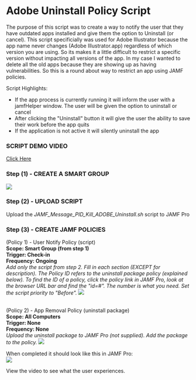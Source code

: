<h1>Adobe Uninstall Policy Script</h1>

The purpose of this script was to create a way to notify the user that they have outdated apps installed and give them the option to Uninstall (or cancel).  This script specificially was used for Adobe Illustrator because the app name never changes (Adobe Illustrator.app) regardless of which version you are using.  So its makes it a little difficult to restrict a specific version without impacting all versions of the app.  In my case I wanted to delete all the old apps because they are showing up as having vulnerabilities.  So this is a round about way to restrict an app using JAMF policies.

Script Highlights:
- If the app process is currently running it will inform the user with a jamfHelper window.  The user will be given the option to uninstall or cancel<br>
- After clicking the "Uninstall" button it will give the user the ability to save their work before the app quits<br>
- If the application is not active it will silently uninstall the app<br>

<h3>SCRIPT DEMO VIDEO</h3>
<a href ="https://github.com/stuutz/JAMF-Scripts/blob/master/Adobe_Uninstall_Policy_Script/Files/Adobe_Uninstall_Policy_Script_demo.mp4">Click Here</a>

<h3>Step (1) - CREATE A SMART GROUP</h3>
<img src="https://github.com/stuutz/JAMF-Scripts/blob/master/Adobe_Uninstall_Policy_Script/Files/smartgroup2.png">

<h3>Step (2) - UPLOAD SCRIPT</h3>
Upload the <i>JAMF_Message_PID_Kill_ADOBE_Uninstall.sh</i> script to JAMF Pro

<h3>Step (3) - CREATE JAMF POLICIES</h3>
(Policy 1) - User Notify Policy (script)<br>
<b>Scope: Smart Group (from step 1)<br>
Trigger: Check-in<br>
Frequency: Ongoing<br></b>
<i>Add only the script from step 2.  Fill in each section (EXCEPT for description).  The Policy ID refers to the uninstall package policy (explained below).  To find the ID of a policy, click the policy link in JAMF Pro, look at the browser URL bar and find the "id=#".  The number is what you need.  Set the script priority to "Before".</i>
<img src="https://github.com/stuutz/JAMF-Scripts/blob/master/Adobe_Uninstall_Policy_Script/Files/policy_script_info1.png">

<br>(Policy 2) - App Removal Policy (uninstall package)<br>
<b>Scope: All Computers<br>
Trigger: None<br>
Frequency: None<br></b>
<i>Upload the uninstall package to JAMF Pro (not supplied).  Add the package to the policy.</i>
<img src="https://github.com/stuutz/JAMF-Scripts/blob/master/Adobe_Uninstall_Policy_Script/Files/uninstallerpackage1.png">

When completed it should look like this in JAMF Pro:<br>
<img src="https://github.com/stuutz/JAMF-Scripts/blob/master/Adobe_Uninstall_Policy_Script/Files/workflow3.png">

View the video to see what the user experiences.
